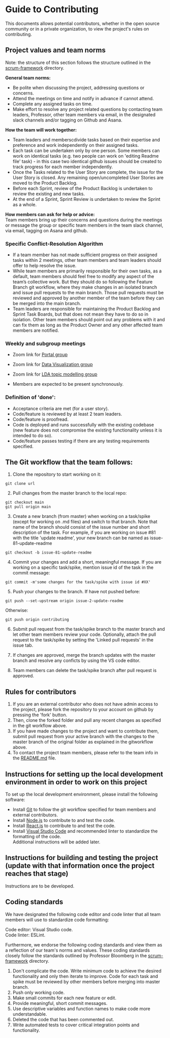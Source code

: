 # Guide to Contributing
This documents allows potential contributors, whether in the open source community or in a private organization, to view the project's rules on contributing. 

## Project values and team norms
Note: the structure of this section follows the structure outlined in the [scrum-framework](https://github.com/nyu-software-engineering/scrum-framework/blob/main/team-norms.md) directory. <br>

**General team norms:**
- Be polite when discussing the project, addressing questions or concerns. 
- Attend the meetings on time and notify in advance if cannot attend. 
- Complete any assigned tasks on time. 
- Make effort to resolve any project related questions by contacting team leaders, Professor, other team members via email, in the designated slack channels and/or tagging on Github and Asana. 

**How the team will work together:**<br>
- Team leaders and memberscdivide tasks based on their expertise and preference and work independently on their assigned tasks. 
- Each task can be undertaken only by one person. Some members can work on identical tasks (e.g. two people can work on 'editing Readme file' task) - in this case two identical github issues should be created to track progress for each member independently. 
- Once the Tasks related to the User Story are complete, the issue for the User Story is closed. Any remaining open/uncompleted User Stories are moved to the Product Backlog. 
- Before each Sprint, review of the Product Backlog is undertaken to review the existing and new tasks. 
- At the end of a Sprint, Sprint Review is undertaken to review the Sprint as a whole.  

**How members can ask for help or advice:**<br>
Team members bring up their concerns and questions during the meetings or message the group or specific team members in the team slack channel, via email, tagging on Asana and github. 


### Specific Conflict-Resolution Algorithm

- If a team member has not made sufficient progress on their assigned tasks within 2 meetings, other team members and team leaders should offer to help resolve the issue.
- While team members are primarily responsible for their own tasks, as a default, team members should feel free to modify any aspect of the team’s collective work.  But they should do so following the Feature Branch git workflow, where they make changes in an isolated branch and issue pull requests to the main branch.  Those pull requests must be reviewed and approved by another member of the team before they can be merged into the main branch.
- Team leaders are responsible for maintaining the Product Backlog and Sprint Task Boards, but that does not mean they have to do so in isolation.  Other team members should point out any problems with it and can fix them as long as the Product Owner and any other affected team members are notified.

### Weekly and subgroup meetings

- Zoom link for [Portal group](l) 
- Zoom link for [Data Visualization group](l) 
- Zoom link for [LDA topic modelling group](l) 

- Members are expected to be present synchronously. 


### Definition of 'done':

- Acceptance criteria are met (for a user story).<br>
- Code/feature is reviewed by at least 2 team leaders. <br>
- Code/feature is proofread. <br>
- Code is deployed and runs successfully with the existing codebase (new feature does not compromise the existing functionality unless it is intended to do so). <br>
- Code/feature passes testing if there are any testing requirements specified. <br>

## The Git workflow that the team follows: 
1. Clone the repository to start working on it: 
```
git clone url
```
2. Pull changes from the master branch to the local repo: 
```
git checkout main
git pull origin main
```
3. Create a new branch (from master) when working on a task/spike (except for working on .md files) and switch to that branch. Note that name of the branch should consist of the issue number and short description of the task. For example, if you are working on issue #81 with the title 'update readme', your new branch can be named as issue-81-update-readme
```
git checkout -b issue-81-update-readme
```
4. Commit your changes and add a short, meaningful message. If you are working on a specific task/spike, mention issue id of the task in the commit message: 
```
git commit -m'some changes for the task/spike with issue id #XX'
```

5. Push your changes to the branch. If have not pushed before: 
```
git push --set-upstream origin issue-2-update-readme
```
Otherwise: <br>
```
git push origin contributing
```

6. Submit pull request from the task/spike branch to the master branch and let other team members review your code. Optionally, attach the pull request to the task/spike by setting the 'Linked pull requests' in the issue tab. <br>

7. If changes are approved, merge the branch updates with the master branch and resolve any conficts by using the VS code editor. <br>

8. Team members can delete the task/spike branch after pull request is approved. <br>


## Rules for contributors
1. If you are an external contributor who does not have admin access to the project, please fork the repository to your account on github by pressing the 'fork' button. <br>
2. Then, clone the forked folder and pull any recent changes as specified in the git workflow above. 
3. If you have made changes to the project and want to contribute them, submit pull request from your active branch with the changes to the master branch of the original folder as explained in the gitworkflow above. 
4. To contact the project team members, please refer to the team info in the [README.md](./README.md) file. 


## Instructions for setting up the local development environment in order to work on this project

To set up the local development environment, please install the following software:   <br>
- Install [Git](https://git-scm.com/) to follow the git workflow specified for team members and external contributors. 
- Install [Node.js](https://nodejs.org/) to contribute to and test the code. 
- Install [React.js](https://reactjs.org/) to contribute to and test the code. 
- Install [Visual Studio Code](https://code.visualstudio.com/download) and recommended linter to standardize the formatting of the code. <br>
Additional instructions will be added later. <br>

## Instructions for building and testing the project (update with that information once the project reaches that stage)
Instructions are to be developed. 

## Coding standards

We have designated the following code editor and code linter that all team members will use to standardize code formatting:<br>

Code editor: Visual Studio code. <br>
Code linter: ESLint. <br>

Furthermore, we endorse the following coding standards and view them as a reflection of our team's norms and values. 
These coding standards closely follow the standards outlined by Professor Bloomberg in the <a href="https://github.com/nyu-software-engineering/scrum-framework/blob/main/team-norms.md" target="_blank">scrum-framework</a>  directory. <br>

1. Don't complicate the code. Write minimum code to achieve the desired functionality and only then iterate to improve. Code for each task and spike must be reviewed by other members before merging into master branch. 
2. Push only working code. 
3. Make small commits for each new feature or edit. 
4. Provide meaningful, short commit messages. 
5. Use descriptive variables and function names to make code more understandable. 
6. Deleted the code that has been commented out. 
7. Write automated tests to cover critical integration points and functionality.
